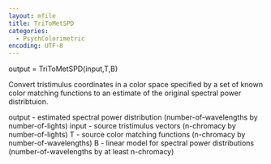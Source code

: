 ```yaml
---
layout: mfile
title: TriToMetSPD
categories:
  - PsychColorimetric
encoding: UTF-8
---
```


output = TriToMetSPD(input,T,B)

Convert tristimulus coordinates in a color space
specified by a set of known color matching
functions to an estimate of the original spectral
power distribtuion.

output - estimated spectral power distribution
 (number-of-wavelengths by number-of-lights)
input - source tristimulus vectors
 (n-chromacy by number-of-lights)
T - source color matching functions
 (n-chromacy by number-of-wavelengths)
B - linear model for spectral power distributions
 (number-of-wavelengths by at least n-chromacy)